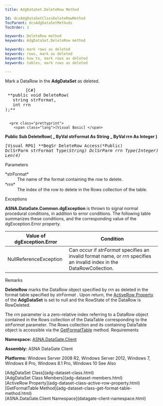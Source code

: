 ```yaml
---
title: AdgDataSet.DeleteRow Method

Id: dcsAdgDataSetClassDeleteRowMethod
TocParent: dcsAdgDataSetMethods
TocOrder: 1

keywords: DeleteRow method
keywords: AdgDataSet.DeleteRow method

keywords: mark rows as deleted
keywords: rows, mark as deleted
keywords: how to, mark rows as deleted
keywords: tables, mark rows as deleted

---
```


Mark a DataRow in the **AdgDataSet** as deleted.
<pre class="prettyprint">
        <span class="lang">[C#]</span>
 **public void DeleteRow(
   string strFormat,
   int rrn
);** 
      </pre>
      <pre class="prettyprint">
        <span class="lang">[Visual Basic] </span>
 **Public Sub DeleteRow( _
   ByVal strFormat As String _
   ByVal rrn As Integer
)** 
      </pre>
      <pre class="prettyprint">
        <span class="lang">[Visual RPG]</span>
 **BegSr DeleteRow Access(*Public)
   DclSrParm strFormat Type(*String)
   DclSrParm rrn Type(*Integer) Len(4)** 
      </pre>

Parameters

<dl>
        <dt>
 *strFormat* 
        </dt>
        <dd>The name of the format containing the row to delete. </dd>
        <dt>
 *rrn* 
        </dt>
        <dd>The index of the row to delete in the Rows collection of the table.
							</dd>
</dl>

Exceptions

**ASNA.DataGate.Common.dgException** is thrown to signal normal procedural conditions, in addition to error conditions. The following table summarizes these conditions, and the corresponding value of the dgException.Error property.
<br />



| Value of dgException.Error | Condition |
| ---- | ---- |
| NullReferenceException | Can occur if *strFormat* specifies an invalid format name, or *rrn* specifies an invalid index in the DataRowCollection. |



Remarks

**DeleteRow** marks the DataRow object specified by *rrn* as deleted in the format table specified by *strFormat* . Upon return, the [ActiveRow Property](adg-dataset-class-active-row-property.html) of the **AdgDataSet** is set to null and the RowState of the DataRow is RowDeleted.

The *rrn* parameter is a zero-relative index referring to a DataRow object contained in the Rows collection of the DataTable corresponding to the *strFormat* parameter. The Rows collection and its containing DataTable object is accessible via the [ GetFormatTable](adg-dataset-class-get-format-table-method.html) method.
Requirements

**Namespace:** [ASNA.DataGate.Client](datagate-client-namespace.html) 

**Assembly:** ASNA DataGate Client

**Platforms:** Windows Server 2008 R2, Windows Server 2012, Windows 7, Windows 8 Pro, Windows 8.1 Pro, Windows 10
See Also

<dl />
      [AdgDataSet Class](adg-dataset-class.html)
      <br />
      [AdgDataSet Class Members](adg-dataset-members.html)
      <br />
      [ActiveRow Property](adg-dataset-class-active-row-property.html)
      <br />
      [GetFormatTable Method](adg-dataset-class-get-format-table-method.html)
      <br />
      [ASNA.DataGate.Client Namespace](datagate-client-namespace.html)

